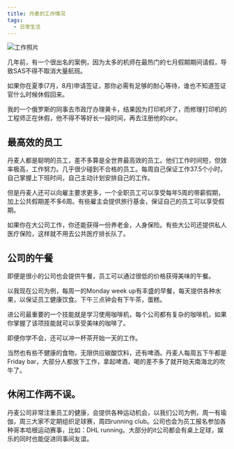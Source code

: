 ```yaml
---
title: 丹麦的工作情况
tags:
  - 日常生活
---
```

![工作照片](https://www.howtoliveindenmark.com/wp-content/uploads/2015/01/final_bricklayer.jpg)

几年前，有一个很出名的案例，因为太多的机师在最热门的七月假期期间请假，导致SAS不得不取消大量航班。

如果你在夏季(7月，8月)申请签证，那你必需有足够的耐心等待，谁也不知道签证官什么时候休假回来。

我的一个俄罗斯的同事去市政厅办理黄卡，结果因为打印机坏了，而修理打印机的工程师正在休假，他不得不等好长一段时间，再去注册他的cpr。

## 最高效的员工
丹麦人都是聪明的员工，差不多算是全世界最高效的员工。他们工作时间短，但效率极高，工作努力。几乎很少碰到不合格的员工。每周自己保证工作37.5个小时。自己掌握上下班时间，自己主动计划安排自己的工作。

但是丹麦人还可以向雇主要求更多，一个全职员工可以享受每年5周的带薪假期，加上公共假期差不多6周。有些雇主会提供旅行基金，保证自己的员工可以享受假期。

如果你在大公司工作，你还能获得一份养老金，人身保险。有些大公司还提供私人医疗保险，这样就不用去公共医疗排长队了。

## 公司的午餐
即便是很小的公司也会提供午餐，员工可以通过很低的价格获得美味的午餐。

以我现在公司为例，每周一的Monday week up有丰盛的早餐，每天提供各种水果，以保证员工健康饮食。下午三点钟会有下午茶，蛋糕。

进公司最重要的一个技能就是学习使用咖啡机，每个公司都有复杂的咖啡机，如果你掌握了该项技能就可以享受美味的咖啡了。

即便你学不会，还可以冲一杯茶开始一天的工作。

当然也有些不健康的食物，无限供应碳酸饮料，还有啤酒。丹麦人每周五下午都是Friday bar，大部分人都放下工作，拿起啤酒，喝的差不多了就开始天南海北的吹牛了。

## 休闲工作两不误。
丹麦公司非常注重员工的健康，会提供各种运动机会，以我们公司为例，周一有瑜伽，周三大家不定期组织足球赛，周四running club。公司也会为员工报名参加各种哥本哈根运动赛事，比如：DHL running。大部分的it公司都会有桌上足球，娱乐的同时也能促进同事间友谊。



